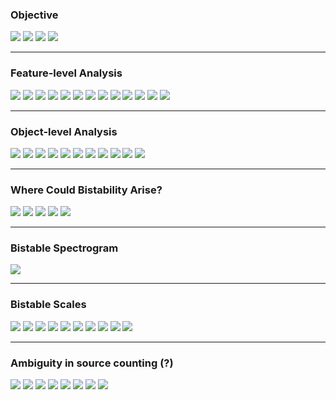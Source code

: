 ### Objective

<div class="build">
<img src="assets/goal_01.png" class="fragment"/>
<img src="assets/goal_02.png" class="fragment"/>
<img src="assets/goal_03.png" class="fragment"/>
<img src="assets/goal_04.png" class="fragment"/>
</div>

---

### Feature-level Analysis

<div class="build">
<img src="assets/pipeline_part1_01.png" class="fragment"/>
<img src="assets/pipeline_part1_02.png" class="fragment"/>
<img src="assets/pipeline_part1_03.png" class="fragment"/>
<img src="assets/pipeline_part1_04.png" class="fragment"/>
<img src="assets/pipeline_part1_05.png" class="fragment"/>
<img src="assets/pipeline_part1_06.png" class="fragment"/>
<img src="assets/pipeline_part1_07.png" class="fragment"/>
<img src="assets/pipeline_part1_08.png" class="fragment"/>
<img src="assets/pipeline_part1_09.png" class="fragment"/>
<img src="assets/pipeline_part1_10.png" class="fragment"/>
<img src="assets/pipeline_part1_11.png" class="fragment"/>
<img src="assets/pipeline_part1_12.png" class="fragment"/>
<img src="assets/pipeline_part1_13.png" class="fragment"/>
</div>

---

### Object-level Analysis

<div class="build">
<img src="assets/pipeline_part2_01.png" class="fragment"/>
<img src="assets/pipeline_part2_02.png" class="fragment"/>
<img src="assets/pipeline_part2_03.png" class="fragment"/>
<img src="assets/pipeline_part2_04.png" class="fragment"/>
<img src="assets/pipeline_part2_05.png" class="fragment"/>
<img src="assets/pipeline_part2_06.png" class="fragment"/>
<img src="assets/pipeline_part2_07.png" class="fragment"/>
<img src="assets/pipeline_part2_08.png" class="fragment"/>
<img src="assets/pipeline_part2_09.png" class="fragment"/>
<img src="assets/pipeline_part2_10.png" class="fragment"/>
<img src="assets/pipeline_part2_11.png" class="fragment"/>
</div>

---

### Where Could Bistability Arise?

<div class="build">
<img src="assets/bistability_locus_01.png" class="fragment"/>
<img src="assets/bistability_locus_02.png" class="fragment"/>
<img src="assets/bistability_locus_03.png" class="fragment"/>
<img src="assets/bistability_locus_04.png" class="fragment"/>
<img src="assets/bistability_locus_05.png" class="fragment"/>
</div>

---

### Bistable Spectrogram

<img src="assets/bistable_freq_01.png" class="fragment"/>

---

### Bistable Scales

<div class="build">
<img src="assets/bistable_scale_01.png" class="fragment"/>
<img src="assets/bistable_scale_02.png" class="fragment"/>
<img src="assets/bistable_scale_03.png" class="fragment"/>
<img src="assets/bistable_scale_04.png" class="fragment"/>
<img src="assets/bistable_scale_05.png" class="fragment"/>
<img src="assets/bistable_scale_06.png" class="fragment"/>
<img src="assets/bistable_scale_07.png" class="fragment"/>
<img src="assets/bistable_scale_08.png" class="fragment"/>
<img src="assets/bistable_scale_09.png" class="fragment"/>
<img src="assets/bistable_scale_10.png" class="fragment"/>
</div>

---

### Ambiguity in source counting (?)

<div class="build">
<img src="assets/grouping_01.png" class="fragment"/>
<img src="assets/grouping_02.png" class="fragment"/>
<img src="assets/grouping_03.png" class="fragment"/>
<img src="assets/grouping_04.png" class="fragment"/>
<img src="assets/grouping_05.png" class="fragment"/>
<img src="assets/grouping_06.png" class="fragment"/>
<img src="assets/grouping_07.png" class="fragment"/>
<img src="assets/grouping_08.png" class="fragment"/>
</div>
